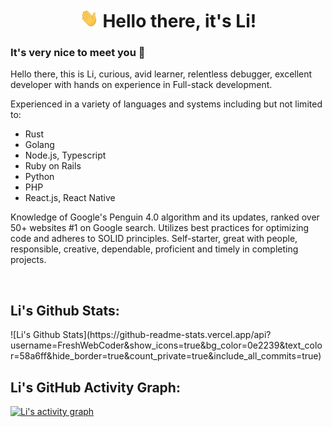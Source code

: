 <h1 align="center"><img src="https://raw.githubusercontent.com/ABSphreak/ABSphreak/master/gifs/Hi.gif" width="30" height="30"> Hello there, it's <!--<a href="https://www.linkedin.com/in/xiaoguang-li-308596223/">Li</a>--> Li!</h1>

### It's very nice to meet you 🙌

Hello there, this is Li, curious, avid learner, relentless debugger, excellent developer with hands on experience in Full-stack development.

Experienced in a variety of languages and systems including but not limited to:
- Rust
- Golang
- Node.js, Typescript
- Ruby on Rails
- Python
- PHP
- React.js, React Native

Knowledge of Google's Penguin 4.0 algorithm and its updates, ranked over 50+ websites #1 on Google search. Utilizes best practices for optimizing code and adheres to SOLID principles. Self-starter, great with people, responsible, creative, dependable, proficient and timely in completing projects.
<!--
You can learn more about me and my Skills, Education, Work Experience, Professional Recommendations, etc from my [**Linkedin Profile here**](https://www.linkedin.com/in/xiaoguang-li-308596223/).
-->

<br />

<h2>Li's Github Stats:</h2>
![Li's Github Stats](https://github-readme-stats.vercel.app/api?username=FreshWebCoder&show_icons=true&bg_color=0e2239&text_color=58a6ff&hide_border=true&count_private=true&include_all_commits=true)

<br />

<h2>Li's GitHub Activity Graph:</h2>
<a href="https://github.com/FreshWebCoder"><img alt="Li's activity graph" src="https://activity-graph.herokuapp.com/graph?username=FreshWebCoder&bg_color=0e2239&color=58a6ff&line=114a88&point=58a6ff&hide_border=true" /></a>

<br />
